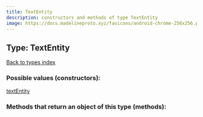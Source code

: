 ```yaml
---
title: TextEntity
description: constructors and methods of type TextEntity
image: https://docs.madelineproto.xyz/favicons/android-chrome-256x256.png
---
```

## Type: TextEntity  
[Back to types index](index.md)



### Possible values (constructors):

[textEntity](../constructors/textEntity.md)  



### Methods that return an object of this type (methods):



